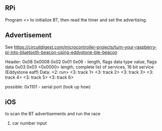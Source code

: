 RPi
---

Program <> to initialize BT, then read the timer and
set the advertising.


Advertisement
-------------

See https://circuitdigest.com/microcontroller-projects/turn-your-raspberry-pi-into-bluetooth-beacon-using-eddystone-ble-beacon

Header:
0x08 0x0008
<total bytes to follow>
0x02 0x01 0x06  - length, flags data type value, flags data
0x03 0x03 <0x0000> length, complete list of services, 16 bit service (Eddystone eaff)
Data:
<2: run> <3: track 1> <3: track 2> <3: track 3> <3: track 4> <3: track 5> <3: track 6>

possible:
0x1101 - serial port (look up how)


iOS
---

<Pinewood Derby> to scan the BT advertisements and
run the race

1) car number input




